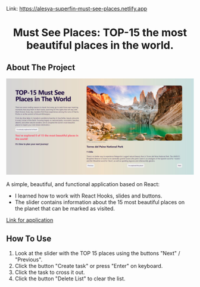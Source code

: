 Link: https://alesya-superfin-must-see-places.netlify.app

<h1 align="center">Must See Places: TOP-15 the most beautiful places in the world. </h1>

<!-- ABOUT THE PROJECT -->
## About The Project

![Product Name Screen Shot](https://github.com/AlesyaSuperfin/Must-see-places/blob/main/src/MustSeePlaces.jpg)

A simple, beautiful, and functional application based on React:

* I learned how to work with React Hooks, slides and buttons.
* The slider contains information about the 15 most beautiful places on the planet that can be marked as visited.

[Link for application](https://silly-trifle-597836.netlify.app/)

<!-- HOW TO USE -->
## How To Use

1. Look at the slider with the TOP 15 places using the buttons "Next" / "Previous".
2. Click the button "Create task" or press "Enter" on keyboard.
3. Click the task to cross it out.
4. Click the button "Delete List" to clear the list.
